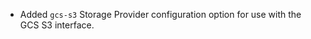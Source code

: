 <!-- To avoid merge conflicts, add items at an arbitrary place in the list. -->

- Added `gcs-s3` Storage Provider configuration option for use with the GCS S3 interface.
